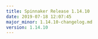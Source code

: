 ```yaml
---
title: Spinnaker Release 1.14.10
date: 2019-07-18 12:07:45
major_minor: 1.14.10-changelog.md
version: 1.14.10
---
```


<script src="https://gist.github.com/spinnaker-release/6bc45a1a71d21316a8816d67e0cd8648.js"/>
